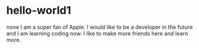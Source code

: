 # hello-world1
none
I am a super fan of Apple. I would like to be a developer in the future and I am learning coding now. I like to make more friends here and learn more.
